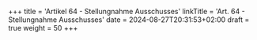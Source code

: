 +++
title = 'Artikel 64 - Stellungnahme Ausschusses'
linkTitle = 'Art. 64 - Stellungnahme Ausschusses'
date = 2024-08-27T20:31:53+02:00
draft = true
weight = 50
+++
